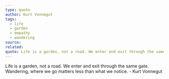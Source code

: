 ```yaml
---
type: quote
author: Kurt Vonnegut
tags:
  - life
  - garden
  - empathy
  - wandering
source: 
related: 
quote: Life is a garden, not a road. We enter and exit through the same gate. Wandering, where we go matters less than what we notice.
---
```

Life is a garden, not a road. We enter and exit through the same gate. Wandering, where we go matters less than what we notice. - Kurt Vonnegut